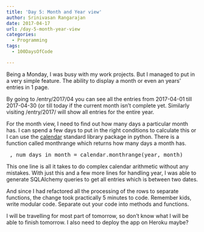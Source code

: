 ```yaml
---
title: 'Day 5: Month and Year view'
author: Srinivasan Rangarajan
date: 2017-04-17
url: /day-5-month-year-view
categories:
  - Programming
tags:
  - 100DaysOfCode

---
```

Being a Monday, I was busy with my work projects. But I managed to put in a very simple feature. The ability to display a month or even an years&#8217; entries in 1 page.

By going to /entry/2017/04 you can see all the entries from 2017-04-01 till 2017-04-30 (or till today if the current month isn&#8217;t complete yet. Similarly visiting /entry/2017/ will show all entries for the entire year.

<!--more-->

For the month view, I need to find out how many days a particular month has. I can spend a few days to put in the right conditions to calculate this or I can use the [calendar][1] standard library package in python. There is a function called monthrange which returns how many days a month has.

<pre class="prettyprint lang-python" data-start-line="1" data-visibility="visible" data-highlight="" data-caption="">_, num_days_in_month = calendar.monthrange(year, month)</pre>

This one line is all it takes to do complex calendar arithmetic without any mistakes. With just this and a few more lines for handling year, I was able to generate SQLAlchemy queries to get all entries which is between two dates.

And since I had refactored all the processing of the rows to separate functions, the change took practically 5 minutes to code. Remember kids, write modular code. Separate out your code into methods and functions.

I will be travelling for most part of tomorrow, so don&#8217;t know what I will be able to finish tomorrow. I also need to deploy the app on Heroku maybe?

 [1]: https://docs.python.org/3.6/library/calendar.html
